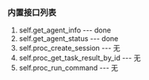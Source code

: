 ### 内置接口列表

1. self.get_agent_info --- done
2. self.get_agent_status --- done
3. self.proc_create_session --- 无
4. self.proc_get_task_result_by_id --- 无
5. self.proc_run_command --- 无
